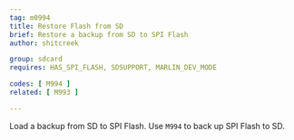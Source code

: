 ```yaml
---
tag: m0994
title: Restore Flash from SD
brief: Restore a backup from SD to SPI Flash
author: shitcreek

group: sdcard
requires: HAS_SPI_FLASH, SDSUPPORT, MARLIN_DEV_MODE

codes: [ M994 ]
related: [ M993 ]

---
```


Load a backup from SD to SPI Flash. Use `M994` to back up SPI Flash to SD.
